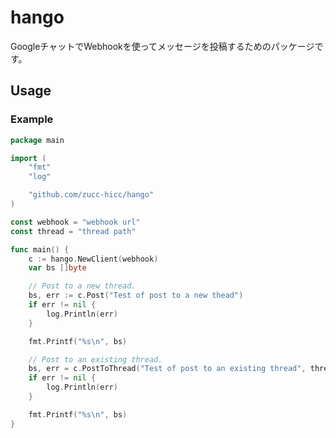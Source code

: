 hango
====

GoogleチャットでWebhookを使ってメッセージを投稿するためのパッケージです。

## Usage

### Example

```go
package main

import (
	"fmt"
	"log"

	"github.com/zucc-hicc/hango"
)

const webhook = "webhook url"
const thread = "thread path"

func main() {
	c := hango.NewClient(webhook)
	var bs []byte

	// Post to a new thread.
	bs, err := c.Post("Test of post to a new thead")
	if err != nil {
		log.Println(err)
	}

	fmt.Printf("%s\n", bs)

	// Post to an existing thread.
	bs, err = c.PostToThread("Test of post to an existing thread", thread)
	if err != nil {
		log.Println(err)
	}

	fmt.Printf("%s\n", bs)
}
```